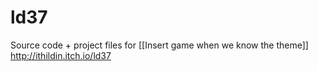 # ld37
Source code + project files for [[Insert game when we know the theme]]
http://ithildin.itch.io/ld37
